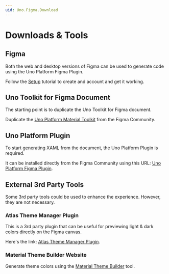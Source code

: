 ```yaml
---
uid: Uno.Figma.Download
---
```


# Downloads & Tools

## Figma
Both the web and desktop versions of Figma can be used to generate code using the Uno Platform Figma Plugin.

Follow the [Setup](xref:Uno.Figma.GetStarted.Setup) tutorial to create and account and get it working.

## Uno Toolkit for Figma Document
The starting point is to duplicate the Uno Toolkit for Figma document.

Duplicate the [Uno Platform Material Toolkit](https://aka.platform.uno/uno-figma-material-toolkit) from the Figma Community.

## Uno Platform Plugin
To start generating XAML from the document, the Uno Platform Plugin is required.

It can be installed directly from the Figma Community using this URL: [Uno Platform Figma Plugin](https://aka.platform.uno/uno-figma-plugin).

## External 3rd Party Tools

Some 3rd party tools could be used to enhance the experience. However, they are not necessary.

### Atlas Theme Manager Plugin

This is a 3rd party plugin that can be useful for previewing light & dark colors directly on the Figma canvas.

Here's the link: [Atlas Theme Manager Plugin](https://www.figma.com/community/plugin/893903420585768458).

### Material Theme Builder Website

Generate theme colors using the [Material Theme Builder](https://aka.platform.uno/uno-material-themebuilder) tool.
